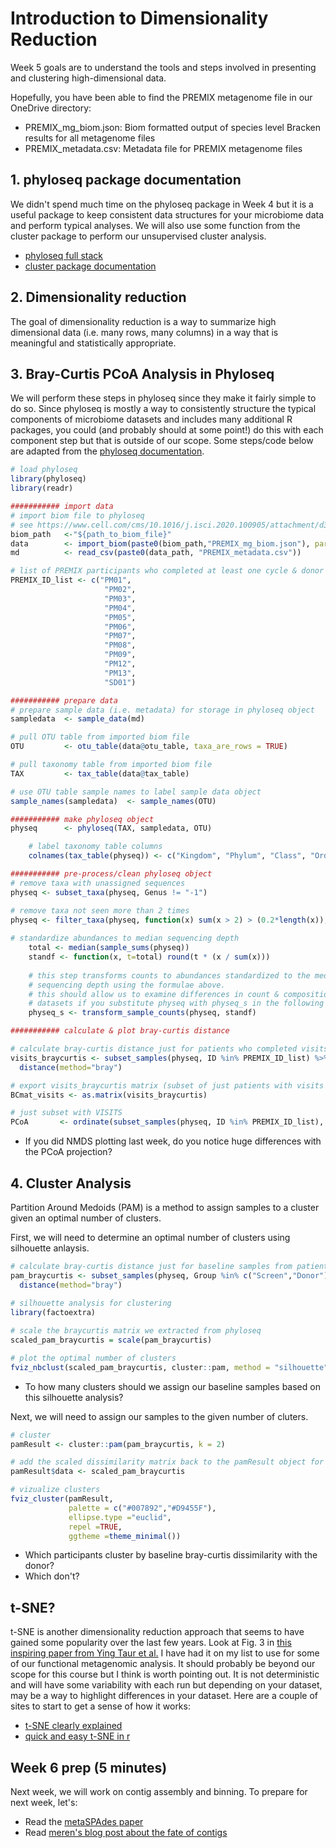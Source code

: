 # Introduction to Dimensionality Reduction

Week 5 goals are to understand the tools and steps involved in presenting and clustering high-dimensional data.

Hopefully, you have been able to find the PREMIX metagenome file in our OneDrive directory:

- PREMIX_mg_biom.json: Biom formatted output of species level Bracken results for all metagenome files
- PREMIX_metadata.csv: Metadata file for PREMIX metagenome files

## 1. phyloseq package documentation

We didn't spend much time on the phyloseq package in Week 4 but it is a useful package to keep consistent data structures for your microbiome data and perform typical analyses. We will also use some function from the cluster package to perform our unsupervised cluster analysis.

- [phyloseq full stack](https://f1000research.com/articles/5-1492/v1)
- [cluster package documentation](https://cran.r-project.org/web/packages/cluster/cluster.pdf)

## 2. Dimensionality reduction

The goal of dimensionality reduction is a way to summarize high dimensional data (i.e. many rows, many columns) in a way that is meaningful and statistically appropriate.

## 3. Bray-Curtis PCoA Analysis in Phyloseq

We will perform these steps in phyloseq since they make it fairly simple to do so. Since phyloseq is mostly a way to consistently structure the typical components of microbiome datasets and includes many additional R packages, you could (and probably should at some point!) do this with each component step but that is outside of our scope. Some steps/code below are adapted from the [phyloseq documentation](https://joey711.github.io/phyloseq/plot_ordination-examples.html).

``` r
# load phyloseq
library(phyloseq)
library(readr)

########### import data
# import biom file to phyloseq
# see https://www.cell.com/cms/10.1016/j.isci.2020.100905/attachment/d3d5d291-4f11-4ecf-af92-558af5d1f474/mmc7
biom_path   <-"${path_to_biom_file}"
data        <- import_biom(paste0(biom_path,"PREMIX_mg_biom.json"), parseFunction=parse_taxonomy_default)
md          <- read_csv(paste0(data_path, "PREMIX_metadata.csv"))

# list of PREMIX participants who completed at least one cycle & donor
PREMIX_ID_list <- c("PM01",
                     "PM02",
                     "PM03",
                     "PM04",
                     "PM05",
                     "PM06",
                     "PM07",
                     "PM08",
                     "PM09",
                     "PM12",
                     "PM13",
                     "SD01")
```

``` r
########### prepare data
# prepare sample data (i.e. metadata) for storage in phyloseq object
sampledata  <- sample_data(md)

# pull OTU table from imported biom file
OTU         <- otu_table(data@otu_table, taxa_are_rows = TRUE)

# pull taxonomy table from imported biom file
TAX         <- tax_table(data@tax_table)

# use OTU table sample names to label sample data object
sample_names(sampledata)  <- sample_names(OTU)
```

``` r
########### make phyloseq object
physeq      <- phyloseq(TAX, sampledata, OTU)

    # label taxonomy table columns
    colnames(tax_table(physeq)) <- c("Kingdom", "Phylum", "Class", "Order", "Family", "Genus", "Species")
```

``` r
########### pre-process/clean phyloseq object
# remove taxa with unassigned sequences
physeq <- subset_taxa(physeq, Genus != "-1")

# remove taxa not seen more than 2 times
physeq <- filter_taxa(physeq, function(x) sum(x > 2) > (0.2*length(x)), TRUE)
  
# standardize abundances to median sequencing depth
    total <- median(sample_sums(physeq))
    standf <- function(x, t=total) round(t * (x / sum(x)))
    
    # this step transforms counts to abundances standardized to the median
    # sequencing depth using the formulae above.
    # this should allow us to examine differences in count & compositional (proportional)
    # datasets if you substitute physeq with physeq_s in the following steps.
    physeq_s <- transform_sample_counts(physeq, standf)
```

``` r
########### calculate & plot bray-curtis distance

# calculate bray-curtis distance just for patients who completed visits/donor
visits_braycurtis <- subset_samples(physeq, ID %in% PREMIX_ID_list) %>% 
  distance(method="bray")

# export visits_braycurtis matrix (subset of just patients with visits & donor)
BCmat_visits <- as.matrix(visits_braycurtis)

# just subset with VISITS
PCoA       <- ordinate(subset_samples(physeq, ID %in% PREMIX_ID_list), method="PCoA", distance=p_braycurtis)
```
- If you did NMDS plotting last week, do you notice huge differences with the PCoA projection?

## 4. Cluster Analysis

Partition Around Medoids (PAM) is a method to assign samples to a cluster given an optimal number of clusters.

First, we will need to determine an optimal number of clusters using silhouette anlaysis.

``` r
# calculate bray-curtis distance just for baseline samples from patients who completed visits/donor
pam_braycurtis <- subset_samples(physeq, Group %in% c("Screen","Donor") & ID %in% PREMIX_ID_list) %>% 
  distance(method="bray")
  
# silhouette analysis for clustering
library(factoextra)

# scale the braycurtis matrix we extracted from phyloseq
scaled_pam_braycurtis = scale(pam_braycurtis)

# plot the optimal number of clusters
fviz_nbclust(scaled_pam_braycurtis, cluster::pam, method = "silhouette") + theme_minimal()
```
- To how many clusters should we assign our baseline samples based on this silhouette analysis?

Next, we will need to assign our samples to the given number of cluters.
``` r
# cluster 
pamResult <- cluster::pam(pam_braycurtis, k = 2)

# add the scaled dissimilarity matrix back to the pamResult object for the fviz_cluster function
pamResult$data <- scaled_pam_braycurtis

# vizualize clusters
fviz_cluster(pamResult, 
             palette = c("#007892","#D9455F"),
             ellipse.type ="euclid",
             repel =TRUE,
             ggtheme =theme_minimal())
```
- Which participants cluster by baseline bray-curtis dissimilarity with the donor? 
- Which don't?

## t-SNE?

t-SNE is another dimensionality reduction approach that seems to have gained some popularity over the last few years. Look at Fig. 3 in [this inspiring paper from Ying Taur et al.](https://doi-org.proxy.library.emory.edu/10.1126/scitranslmed.aap9489) I have had it on my list to use for some of our functional metagenomic analysis. It should probably be beyond our scope for this course but I think is worth pointing out. It is not deterministic and will have some variability with each run but depending on your dataset, may be a way to highlight differences in your dataset. Here are a couple of sites to start to get a sense of how it works:

- [t-SNE clearly explained](https://towardsdatascience.com/t-sne-clearly-explained-d84c537f53a)
- [quick and easy t-SNE in r](https://www.r-bloggers.com/2019/05/quick-and-easy-t-sne-analysis-in-r/)

## Week 6 prep (5 minutes)

Next week, we will work on contig assembly and binning. To prepare for next week, let's:

- Read the [metaSPAdes paper](https://pubmed.ncbi.nlm.nih.gov/28298430/) 
- Read [meren's blog post about the fate of contigs](https://merenlab.org/2020/01/02/visualizing-metagenomic-bins/)
